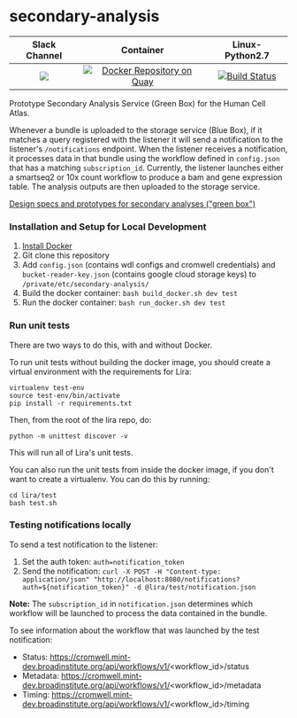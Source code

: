# secondary-analysis

| Slack Channel | Container | Linux-Python2.7 |
|:-------:|:---------:|:---------:|
| [![](https://img.shields.io/badge/slack-%23secondary--analysis-5BBC66.svg)](https://humancellatlas.slack.com/messages/secondary-analysis/) | [![Docker Repository on Quay](https://quay.io/repository/humancellatlas/secondary-analysis-lira/status "Docker Repository on Quay")](https://quay.io/repository/humancellatlas/secondary-analysis-lira) | [![Build Status](https://travis-ci.org/HumanCellAtlas/lira.svg?branch=master)](https://travis-ci.org/HumanCellAtlas/lira) |

Prototype Secondary Analysis Service (Green Box) for the Human Cell Atlas. 

Whenever a bundle is uploaded to the storage service (Blue Box), if it matches a query registered with the listener it will send a notification to the listener's `/notifications` endpoint. 
When the listener receives a notification, it processes data in that bundle using the workflow defined in `config.json` that has a matching `subscription_id`. 
Currently, the listener launches either a smartseq2 or 10x count workflow to produce a bam and gene expression table. The analysis outputs are then uploaded to the storage service.

[Design specs and prototypes for secondary analyses ("green box")](https://docs.google.com/document/d/1_VgySxINPbUsI0w-Gr4fV4DrHRSwdbCMf7b5sCB18uQ/edit?usp=sharing)

### Installation and Setup for Local Development
1. [Install Docker](https://docs.docker.com/engine/installation/#supported-platforms)
2. Git clone this repository
3. Add `config.json` (contains wdl configs and cromwell credentials) and `bucket-reader-key.json` (contains google cloud storage keys) to `/private/etc/secondary-analysis/`
4. Build the docker container: `bash build_docker.sh dev test`
5. Run the docker container: `bash run_docker.sh dev test`

### Run unit tests
There are two ways to do this, with and without Docker.

To run unit tests without building the docker image, you should create a virtual environment with the requirements for Lira:

```
virtualenv test-env
source test-env/bin/activate
pip install -r requirements.txt
```

Then, from the root of the lira repo, do:
```
python -m unittest discover -v
```
This will run all of Lira's unit tests.

You can also run the unit tests from inside the docker image, if you don't want to create a virtualenv.
You can do this by running:
```
cd lira/test
bash test.sh
```

### Testing notifications locally
To send a test notification to the listener:  
1. Set the auth token: `auth=notification_token`  
2. Send the notification: `curl -X POST -H "Content-type: application/json" "http://localhost:8080/notifications?auth=${notification_token}" -d @lira/test/notification.json`

**Note:** The `subscription_id` in `notification.json` determines which workflow will be launched to process the data contained in the bundle.

To see information about the workflow that was launched by the test notification:
- Status: https://cromwell.mint-dev.broadinstitute.org/api/workflows/v1/<workflow_id>/status
- Metadata: https://cromwell.mint-dev.broadinstitute.org/api/workflows/v1/<workflow_id>/metadata
- Timing: https://cromwell.mint-dev.broadinstitute.org/api/workflows/v1/<workflow_id>/timing 
